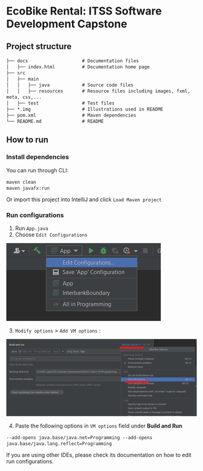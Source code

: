 # EcoBike Rental: ITSS Software Development Capstone

## Project structure

```
├── docs                    # Documentation files
│   ├── index.html          # Documentation home page
├── src
│   ├── main
│   │   ├── java            # Source code files
│   │   ├── resources       # Resource files including images, fxml, meta, css,...
│   ├── test                # Test files
├── *.img                   # Illustrations used in README
├── pom.xml                 # Maven dependencies
└── README.md               # README
```

## How to run

### Install dependencies

You can run through CLI:

```shell
maven clean
maven javafx:run
```

Or import this project into IntelliJ and click `Load Maven project`

### Run configurations

1. Run `App.java`
2. Choose `Edit Configurations`

![img.png](img.png)

3. `Modify options` > `Add VM options` :

![img_1.png](img_1.png)

4. Paste the following options in `VM options` field under **Build and Run**

```shell
--add-opens java.base/java.net=Programming --add-opens java.base/java.lang.reflect=Programming
```

If you are using other IDEs, please check its documentation on how to edit run configurations.
